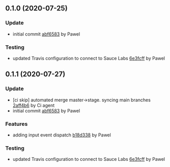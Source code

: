 <a name="0.1.0"></a>
## 0.1.0 (2020-07-25)

### Update

* initial commit [abf6583](https://github.com/anypoint-web-components/anypoint-input-combobox/commit/abf6583bb61d6ac66aa2f8dc7e92605d7270a060) by Pawel


### Testing

* updated Travis configuration to connect to Sauce Labs [6e3fcff](https://github.com/anypoint-web-components/anypoint-input-combobox/commit/6e3fcffd07835f28f1030f0a8dccf3878b85b795) by Pawel


<a name="0.1.1"></a>
## 0.1.1 (2020-07-27)

### Update

* [ci skip] automated merge master->stage. syncing main branches [2aff4b6](https://github.com/anypoint-web-components/anypoint-input-combobox/commit/2aff4b693bdc7788d454ac57445a726d317e5c1d) by Ci agent
* initial commit [abf6583](https://github.com/anypoint-web-components/anypoint-input-combobox/commit/abf6583bb61d6ac66aa2f8dc7e92605d7270a060) by Pawel


### Features

* adding input event dispatch [b18d338](https://github.com/anypoint-web-components/anypoint-input-combobox/commit/b18d33882588544f7f717f28c066fc4e00895082) by Pawel


### Testing

* updated Travis configuration to connect to Sauce Labs [6e3fcff](https://github.com/anypoint-web-components/anypoint-input-combobox/commit/6e3fcffd07835f28f1030f0a8dccf3878b85b795) by Pawel



